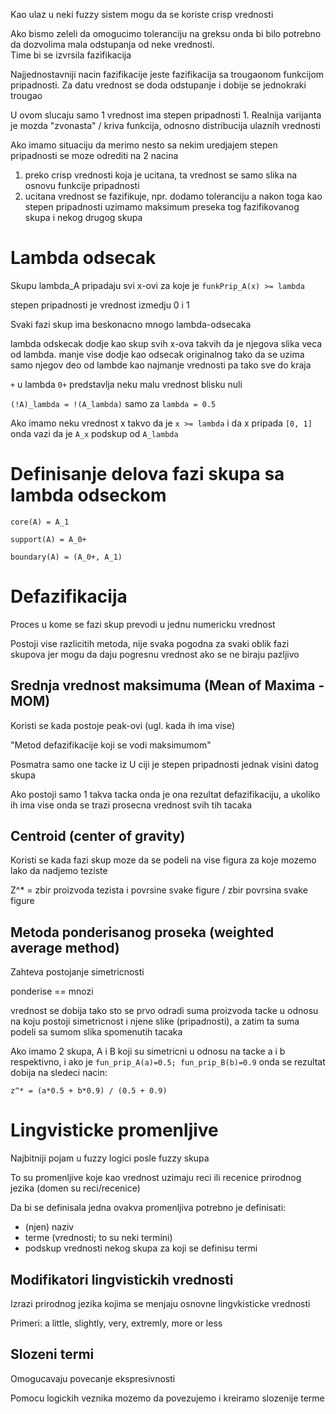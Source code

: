 Kao ulaz u neki fuzzy sistem mogu da se koriste crisp vrednosti

Ako bismo zeleli da omogucimo toleranciju na greksu onda
bi bilo potrebno da dozvolima mala odstupanja od neke
vrednosti.  
Time bi se izvrsila fazifikacija

Najjednostavniji nacin fazifikacije jeste fazifikacija
sa trougaonom funkcijom pripadnosti. Za datu vrednost
se doda odstupanje i dobije se jednokraki trougao 


U ovom slucaju samo 1 vrednost ima stepen pripadnosti 1.
Realnija varijanta je mozda "zvonasta" / kriva funkcija,
odnosno distribucija ulaznih vrednosti


Ako imamo situaciju da merimo nesto sa nekim uredjajem
stepen pripadnosti se moze odrediti na 2 nacina

1. preko crisp vrednosti koja je ucitana, ta vrednost se samo
   slika na osnovu funkcije pripadnosti
2. ucitana vrednost se fazifikuje, npr. dodamo toleranciju
   a nakon toga kao stepen pripadnosti uzimamo maksimum
   preseka tog fazifikovanog skupa i nekog drugog skupa 
   
   
# Lambda odsecak 

Skupu lambda_A pripadaju svi x-ovi za koje je 
`funkPrip_A(x) >= lambda`


stepen pripadnosti je vrednost izmedju 0 i 1


Svaki fazi skup ima beskonacno mnogo lambda-odsecaka


lambda odskecak dodje kao skup svih x-ova takvih
da je njegova slika veca od lambda.
manje vise dodje kao odsecak originalnog tako
da se uzima samo njegov deo od lambde kao najmanje vrednosti
pa tako sve do kraja



`+` u lambda `0+` predstavlja neku malu vrednost blisku nuli

`(!A)_lambda = !(A_lambda)` samo za `lambda = 0.5`


Ako imamo neku vrednost x takvo da je `x >= lambda` i da 
x pripada `[0, 1]` onda vazi da je `A_x` podskup od `A_lambda`


# Definisanje delova fazi skupa sa lambda odseckom

`core(A) = A_1`

`support(A) = A_0+`

`boundary(A) = (A_0+, A_1)`


# Defazifikacija

Proces u kome se fazi skup prevodi u jednu numericku vrednost

Postoji vise razlicitih metoda, nije svaka pogodna za
svaki oblik fazi skupova jer mogu da daju pogresnu vrednost
ako se ne biraju pazljivo


## Srednja vrednost maksimuma (Mean of Maxima - MOM)

Koristi se kada postoje peak-ovi (ugl. kada ih ima vise)

"Metod defazifikacije koji se vodi maksimumom"

Posmatra samo one tacke iz U ciji je stepen pripadnosti 
jednak visini datog skupa

Ako postoji samo 1 takva tacka onda je ona rezultat
defazifikaciju, a ukoliko ih ima vise onda se trazi
prosecna vrednost svih tih tacaka


## Centroid (center of gravity)

Koristi se kada fazi skup moze da se podeli na vise figura
za koje mozemo lako da nadjemo teziste


Z^* = 
zbir proizvoda tezista i povrsine svake figure 
/
zbir povrsina svake figure


## Metoda ponderisanog proseka (weighted average method)

Zahteva postojanje simetricnosti 

ponderise == mnozi

vrednost se dobija tako sto se prvo odradi suma
proizvoda tacke u odnosu na koju postoji simetricnost i
njene slike (pripadnosti), a zatim ta suma podeli sa
sumom slika spomenutih tacaka


Ako imamo 2 skupa, A i B koji su simetricni u odnosu na
tacke a i b respektivno, i ako je 
`fun_prip_A(a)=0.5; fun_prip_B(b)=0.9` onda se rezultat
dobija na sledeci nacin:
```
z^* = (a*0.5 + b*0.9) / (0.5 + 0.9)
```

# Lingvisticke promenljive

Najbitniji pojam u fuzzy logici posle fuzzy skupa

To su promenljive koje kao vrednost uzimaju reci ili
recenice prirodnog jezika
(domen su reci/recenice)


Da bi se definisala jedna ovakva promenljiva potrebno je
definisati:
- (njen) naziv
- terme (vrednosti; to su neki termini)
- podskup vrednosti nekog skupa za koji se definisu termi



## Modifikatori lingvistickih vrednosti

Izrazi prirodnog jezika kojima se menjaju osnovne
lingvkisticke vrednosti

Primeri: a little, slightly, very, extremly, more or less


## Slozeni termi

Omogucavaju povecanje ekspresivnosti 

Pomocu logickih veznika mozemo da povezujemo i kreiramo
slozenije terme
